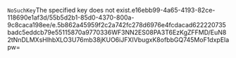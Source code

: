 <?xml version="1.0" encoding="UTF-8"?>
<Error><Code>NoSuchKey</Code><Message>The specified key does not exist.</Message><Key>e16ebb99-4a65-4193-82ce-118690e1af3d/55b5d2b1-85d0-4370-800a-9c8caca198ee/e.5b862a45959f2c2a742fc278d6976e4fcdacad622220735badc5eddcb79e55115870a9770336</Key><RequestId>WF3NN2ES08PA3T6E</RequestId><HostId>zKgZFFMD/EuN82tNnDLMXsHlhbXLO3U76mb38jKUO6iJFXIVbugxK8ofbbGQ745MoF1dxpElapw=</HostId></Error>
